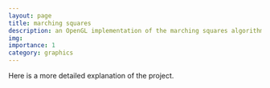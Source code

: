 ```yaml
---
layout: page
title: marching squares
description: an OpenGL implementation of the marching squares algorithm for drawing contours
img:
importance: 1
category: graphics
---
```


Here is a more detailed explanation of the project.